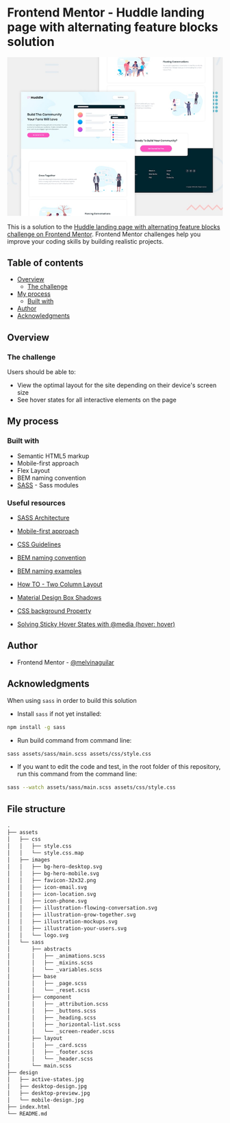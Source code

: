 # Frontend Mentor - Huddle landing page with alternating feature blocks solution

![](./design/desktop-preview.jpg)

This is a solution to the [Huddle landing page with alternating feature blocks challenge on Frontend Mentor](https://www.frontendmentor.io/challenges/huddle-landing-page-with-alternating-feature-blocks-5ca5f5981e82137ec91a5100). Frontend Mentor challenges help you improve your coding skills by building realistic projects. 


## Table of contents

- [Overview](#overview)
  - [The challenge](#the-challenge)
- [My process](#my-process)
  - [Built with](#built-with)
- [Author](#author)
- [Acknowledgments](#acknowledgments)

## Overview

### The challenge

Users should be able to:

- View the optimal layout for the site depending on their device's screen size
- See hover states for all interactive elements on the page

## My process

### Built with

- Semantic HTML5 markup
- Mobile-first approach
- Flex Layout
- BEM naming convention
- [SASS](https://sass-lang.com/documentation/modules) - Sass modules


### Useful resources


- [SASS Architecture](https://sass-guidelin.es/#architecture)
- [Mobile-first approach](https://www.freecodecamp.org/news/taking-the-right-approach-to-responsive-web-design/)
- [CSS Guidelines](https://cssguidelin.es/#bem-like-naming)
- [BEM naming convention](https://css-tricks.com/bem-101/)
- [BEM naming examples](https://getbem.com/naming/)


- [How TO - Two Column Layout](https://www.w3schools.com/howto/howto_css_two_columns.asp)
- [Material Design Box Shadows](https://codepen.io/sdthornton/pen/wBZdXq)
- [CSS background Property](https://www.w3schools.com/cssref/css3_pr_background.asp)

- [Solving Sticky Hover States with @media (hover: hover)](https://css-tricks.com/solving-sticky-hover-states-with-media-hover-hover/)

## Author

- Frontend Mentor - [@melvinaguilar](https://www.frontendmentor.io/profile/melvinaguilar)

## Acknowledgments

When using `sass` in order to build this solution

- Install `sass` if not yet installed:

```bash
npm install -g sass
```

- Run build command from command line:

```bash
sass assets/sass/main.scss assets/css/style.css
```

- If you want to edit the code and test, in the root folder of this repository, run this command from the command line:

```bash
sass --watch assets/sass/main.scss assets/css/style.css
```

## File structure

```
.
├── assets
│   ├── css
│   │   ├── style.css
│   │   └── style.css.map
│   ├── images
│   │   ├── bg-hero-desktop.svg
│   │   ├── bg-hero-mobile.svg
│   │   ├── favicon-32x32.png
│   │   ├── icon-email.svg
│   │   ├── icon-location.svg
│   │   ├── icon-phone.svg
│   │   ├── illustration-flowing-conversation.svg
│   │   ├── illustration-grow-together.svg
│   │   ├── illustration-mockups.svg
│   │   ├── illustration-your-users.svg
│   │   └── logo.svg
│   └── sass
│       ├── abstracts
│       │   ├── _animations.scss
│       │   ├── _mixins.scss
│       │   └── _variables.scss
│       ├── base
│       │   ├── _page.scss
│       │   └── _reset.scss
│       ├── component
│       │   ├── _attribution.scss
│       │   ├── _buttons.scss
│       │   ├── _heading.scss
│       │   ├── _horizontal-list.scss
│       │   └── _screen-reader.scss
│       ├── layout
│       │   ├── _card.scss
│       │   ├── _footer.scss
│       │   └── _header.scss
│       └── main.scss
├── design
│   ├── active-states.jpg
│   ├── desktop-design.jpg
│   ├── desktop-preview.jpg
│   └── mobile-design.jpg
├── index.html
└── README.md
```